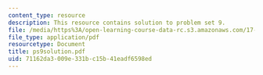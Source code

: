 ```yaml
---
content_type: resource
description: This resource contains solution to problem set 9.
file: /media/https%3A/open-learning-course-data-rc.s3.amazonaws.com/17-881-game-theory-and-political-theory-fall-2004/71162da3009e331bc15b41eadf6598ed_ps9solution.pdf
file_type: application/pdf
resourcetype: Document
title: ps9solution.pdf
uid: 71162da3-009e-331b-c15b-41eadf6598ed
---
```

